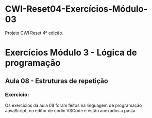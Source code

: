 # CWI-Reset04-Exercícios-Módulo-03

Projeto CWI Reset 4ª edição. 


# Exercícios Módulo 3 - Lógica de programação 
## Aula 08 - Estruturas de repetição

### Exercício:
Os exercícios da aula 08 foram feitos na linguagem de programação JavaScript, no editor de códio VSCode e estão anexados a pasta.
